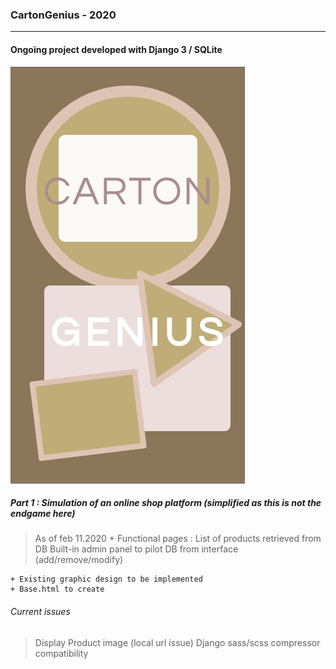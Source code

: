 ### CartonGenius - 2020
* * * * *
#### Ongoing project developed with Django 3 / SQLite


![alt text](./onlineShop/static/images/cartonGenius_screen_home.png)
##### Part 1 : Simulation of an online shop platform (simplified as this is not the endgame here)

 > As of feb 11.2020 
    + Functional pages :  List of products retrieved from DB
                          Built-in admin panel to pilot DB from interface (add/remove/modify)

    + Existing graphic design to be implemented
    + Base.html to create


###### Current issues 

> Display Product image (local url issue)
> Django sass/scss compressor compatibility